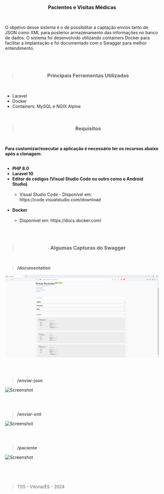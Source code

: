 <h3 align="center">Pacientes e Visitas Médicas</h3>
<br>

<p>
O objetivo desse sistema é o de possibilitar a captação envios tanto de JSON como XML para posterior armazenamento das informações no banco de dados.
O sistema foi desenvolvido utilizando containers Docker para facilitar a implantação e foi documentado com o Swagger para melhor entendimento.
<p>

<br><br>

><h3 align="center">Principais Ferramentas Utilizadas</h3>
<br>

<ul>
    <li>Laravel</li>
    <li>Docker</li>
    <li>Containers: MySQL e NGIX Alpine</li>
</ul>
<br>

><h3 align="center">Requisitos</h3>
<br>

<p>
<b>Para customizar/executar a aplicação é necessário ter os recursos abaixo após a clonagem:</b>
<br><br>
<ul>
    <li><b>PHP 8.0</b></li>
    <li><b>Laravel 10</b></li>
    <li>
        <b>Editor de códigos (Visual Studio Code ou outro como o Android Studio)</b>
        <ul><br>
            <li>Visual Studio Code - Disponível em: https://code.visualstudio.com/download</li>
        </ul>  
    </li>
    <br>
    <li>
        <b>Docker</b>
        <ul><br>
            <li>Disponível em: https://docs.docker.com/</li>
        </ul>  
    </li>
    <br>
</ul>

<p><br>

><h3 align="center">Algumas Capturas do Swagger</h3>
<br>

><b>/documentation</b><br>

![Screenshot](https://github.com/Tarcisio-Souto/wb_fichas_medicas/blob/main/capturas/overview.PNG)

<br><br>

><b>/enviar-json</b><br>

![Screenshot](https://github.com/Tarcisio-Souto/micro-01/blob/main/capturas/postJSON.PNG)

<br><br>

><b>/enviar-xml</b><br>

![Screenshot](https://github.com/Tarcisio-Souto/micro-01/blob/main/capturas/postXML.PNG)

<br><br>

><b>/paciente</b><br>

![Screenshot](https://github.com/Tarcisio-Souto/micro-01/blob/main/capturas/getPacientes.PNG)

<br><br><br>

><p>TSS - Vitória/ES - 2024</p>
